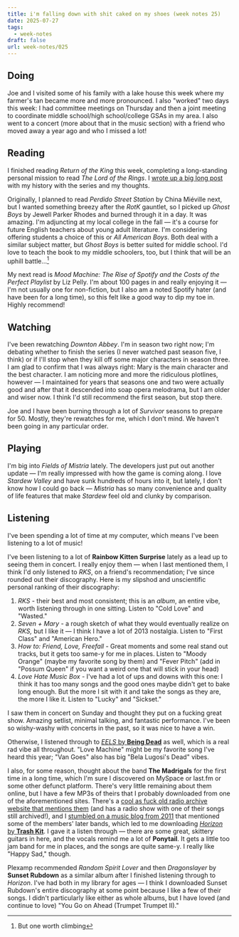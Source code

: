 ```yaml
---
title: i'm falling down with shit caked on my shoes (week notes 25)
date: 2025-07-27
tags:
  - week-notes
draft: false
url: week-notes/025
---
```

## Doing
Joe and I visited some of his family with a lake house this week where my farmer's tan became more and more pronounced. I also "worked" two days this week: I had committee meetings on Thursday and then a joint meeting to coordinate middle school/high school/college GSAs in my area. I also went to a concert (more about that in the music section) with a friend who moved away a year ago and who I missed a lot!

## Reading
I finished reading *Return of the King* this week, completing a long-standing personal mission to read *The Lord of the Rings*. I [wrote up a big long post](https://git.32bit.cafe/cassie/cassiedotink.git) with my history with the series and my thoughts.

Originally, I planned to read *Perdido Street Station* by China Miéville next, but I wanted something breezy after the *RotK* gauntlet, so I picked up *Ghost Boys* by Jewell Parker Rhodes and burned through it in a day. It was amazing. I'm adjuncting at my local college in the fall — it's a course for future English teachers about young adult literature. I'm considering offering students a choice of this or *All American Boys*. Both deal with a similar subject matter, but *Ghost Boys* is better suited for middle school. I'd love to teach the book to my middle schoolers, too, but I think that will be an uphill battle...[^1]

My next read is *Mood Machine: The Rise of Spotify and the Costs of the Perfect Playlist* by Liz Pelly. I'm about 100 pages in and really enjoying it — I'm not usually one for non-fiction, but I also am a noted Spotify hater (and have been for a long time), so this felt like a good way to dip my toe in. Highly recommend!

## Watching

I've been rewatching *Downton Abbey*. I'm in season two right now; I'm debating whether to finish the series (I never watched past season five, I think) or if I'll stop when they kill off some major characters in season three. I am glad to confirm that I was always right: Mary is the main character and the best character. I am noticing more and more the ridiculous plotlines, however — I maintained for years that seasons one and two were actually good and after that it descended into soap opera melodrama, but I am older and wiser now. I think I'd still recommend the first season, but stop there.

Joe and I have been burning through a lot of *Survivor* seasons to prepare for 50. Mostly, they're rewatches for me, which I don't mind. We haven't been going in any particular order.
## Playing
I'm big into *Fields of Mistria* lately. The developers just put out another update — I'm really impressed with how the game is coming along. I love *Stardew Valley* and have sunk hundreds of hours into it, but lately, I don't know how I could go back — *Mistria* has so many convenience and quality of life features that make *Stardew* feel old and clunky by comparison.

## Listening
I've been spending a lot of time at my computer, which means I've been listening to a lot of music!

I've been listening to a lot of **Rainbow Kitten Surprise** lately as a lead up to seeing them in concert. I really enjoy them — when I last mentioned them, I think I'd only listened to *RKS*, on a friend's recommendation; I've since rounded out their discography. Here is my slipshod and unscientific personal ranking of their discography:

1. *RKS* - their best and most consistent; this is an *album*, an entire vibe, worth listening through in one sitting. Listen to "Cold Love" and "Wasted."
2. *Seven + Mary* - a rough sketch of what they would eventually realize on *RKS,* but I like it — I think I have a lot of 2013 nostalgia. Listen to "First Class" and "American Hero."
3. *How to: Friend, Love, Freefall* - Great moments and some real stand out tracks, but it gets too same-y for me in places. Listen to "Moody Orange" (maybe my favorite song by them) and "Fever Pitch" (add in "Possum Queen" if you want a weird one that will stick in your head)
4. *Love Hate Music Box* - I've had a lot of ups and downs with this one: I think it has too many songs and the good ones maybe didn't get to bake long enough. But the more I sit with it and take the songs as they are, the more I like it. Listen to "Lucky" and "Sickset."

I saw them in concert on Sunday and thought they put on a fucking great show. Amazing setlist, minimal talking, and fantastic performance. I've been so wishy-washy with concerts in the past, so it was nice to have a win.

Otherwise, I listened through to [*EELS* by **Being Dead**](https://beingdead.bandcamp.com/album/eels) as well, which is a real rad vibe all throughout. "Love Machine" might be my favorite song I've heard this year; "Van Goes" also has big "Bela Lugosi's Dead" vibes.

I also, for some reason, thought about the band **The Madrigals** for the first time in a long time, which I'm sure I discovered on MySpace or last.fm or some other defunct platform. There's very little remaining about them online, but I have a few MP3s of theirs that I probably downloaded from one of the aforementioned sites. There's a [cool as fuck old radio archive website that mentions them](https://dandelionradio.com/tracklists/2008-04/index.htm) (and has a radio show with one of their songs still archived!), and I  [stumbled on a music blog from 2011](http://thestreetlampdoesntcast.blogspot.com/2011/02/griff-says-land-ahoy-its-columbus.html) that mentioned some of the members' later bands, which led to me downloading [*Horizon* by **Trash Kit**](https://upsettherhythm.bandcamp.com/album/horizon). I gave it a listen through — there are some great, skittery guitars in here, and the vocals remind me a lot of **Ponytail**. It gets a little too jam band for me in places, and the songs are quite same-y. I really like "Happy Sad," though.

Plexamp recommended *Random Spirit Lover* and then *Dragonslayer* by **Sunset Rubdown** as a similar album after I finished listening through to *Horizon*. I've had both in my library for ages — I think I downloaded Sunset Rubdown's entire discography at some point because I like a few of their songs. I didn't particularly like either as whole albums, but I have loved (and continue to love) "You Go on Ahead (Trumpet Trumpet II)."


[^1]: But one worth climbing